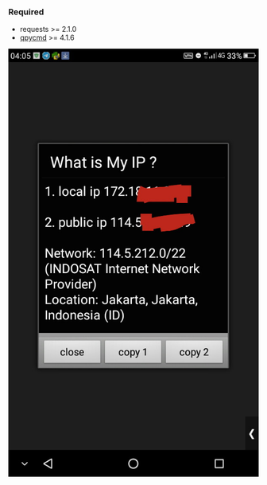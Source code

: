 ### Required

- requests >= 2.1.0
- [qpycmd](https://github.com/guangrei/Qpy-CMD) >= 4.1.6

![Screenshot](screenshot.jpg)